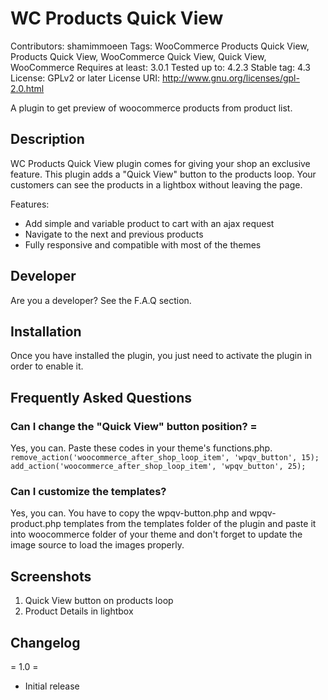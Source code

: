 # WC Products Quick View
Contributors: shamimmoeen
Tags: WooCommerce Products Quick View, Products Quick View, WooCommerce Quick View, Quick View, WooCommerce
Requires at least: 3.0.1
Tested up to: 4.2.3
Stable tag: 4.3
License: GPLv2 or later
License URI: http://www.gnu.org/licenses/gpl-2.0.html

A plugin to get preview of woocommerce products from product list.

## Description

WC Products Quick View plugin comes for giving your shop an exclusive feature. This plugin adds a "Quick View" button to the products loop. Your customers can see the products in a lightbox without leaving the page.

Features:

* Add simple and variable product to cart with an ajax request
* Navigate to the next and previous products
* Fully responsive and compatible with most of the themes

## Developer

Are you a developer? See the F.A.Q section.

## Installation

Once you have installed the plugin, you just need to activate the plugin in order to enable it.

## Frequently Asked Questions

### Can I change the "Quick View" button position? =

Yes, you can. Paste these codes in your theme's functions.php.
`remove_action('woocommerce_after_shop_loop_item', 'wpqv_button', 15);
add_action('woocommerce_after_shop_loop_item', 'wpqv_button', 25);`

### Can I customize the templates?

Yes, you can. You have to copy the wpqv-button.php and wpqv-product.php templates from the templates folder of the plugin and paste it into woocommerce folder of your theme and don't forget to update the image source to load the images properly.

## Screenshots

1. Quick View button on products loop
2. Product Details in lightbox

## Changelog

= 1.0 =

* Initial release